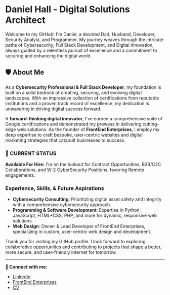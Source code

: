 # Daniel Hall - Digital Solutions Architect

Welcome to my GitHub! I'm Daniel, a devoted Dad, Husband, Developer, Security Analyst, and Programmer. My journey weaves through the intricate paths of Cybersecurity, Full Stack Development, and Digital Innovation, always guided by a relentless pursuit of excellence and a commitment to securing and enhancing the digital world.

## 🛡️ About Me

As a **Cybersecurity Professional & Full Stack Developer**, my foundation is built on a solid bedrock of creating, securing, and evolving digital landscapes. With an impressive collection of certifications from reputable institutions and a proven track record of excellence, my dedication is unwavering in driving digital success forward.

A **forward-thinking digital innovator**, I've earned a comprehensive suite of Google certifications and demonstrated my prowess in delivering cutting-edge web solutions. As the founder of **FrontEnd Enterprises**, I employ my deep expertise to craft bespoke, user-centric websites and digital marketing strategies that catapult businesses to success.

### 🚀 CURRENT STATUS
**Available For Hire:** I'm on the lookout for Contract Opportunities, B2B/C2C Collaborations, and W-2 CyberSecurity Positions, favoring Remote engagements.

### Experience, Skills, & Future Aspirations

- **Cybersecurity Consulting**: Prioritizing digital asset safety and integrity with a comprehensive cybersecurity approach.
- **Programming & Software Development**: Expertise in Python, JavaScript, HTML+CSS, PHP, and more for dynamic, responsive web solutions.
- **Web Design**: Owner & Lead Developer of FrontEnd Enterprises, specializing in custom, user-centric web design and development.

Thank you for visiting my GitHub profile. I look forward to exploring collaborative opportunities and contributing to projects that shape a better, more secure, and user-friendly internet for tomorrow.

---

**🔗 Connect with me:**
- [LinkedIn](#)
- [FrontEnd Enterprises](#)
- [CV](https://dhall.dev)
